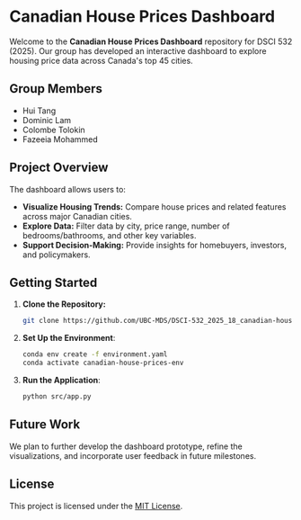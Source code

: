 # Canadian House Prices Dashboard

Welcome to the **Canadian House Prices Dashboard** repository for DSCI 532 (2025). Our group has developed an interactive dashboard to explore housing price data across Canada's top 45 cities.

## Group Members

- Hui Tang
- Dominic Lam
- Colombe Tolokin
- Fazeeia Mohammed

## Project Overview

The dashboard allows users to:
- **Visualize Housing Trends:** Compare house prices and related features across major Canadian cities.
- **Explore Data:** Filter data by city, price range, number of bedrooms/bathrooms, and other key variables.
- **Support Decision-Making:** Provide insights for homebuyers, investors, and policymakers.

## Getting Started

1. **Clone the Repository:**
   ```bash
   git clone https://github.com/UBC-MDS/DSCI-532_2025_18_canadian-house-prices.git
   ```
2.	**Set Up the Environment**:
	```bash
	conda env create -f environment.yaml
	conda activate canadian-house-prices-env
    ```
3.	**Run the Application**:
	```bash
	python src/app.py
    ```

## Future Work

We plan to further develop the dashboard prototype, refine the visualizations, and incorporate user feedback in future milestones.

## License

This project is licensed under the [MIT License](LICENSE.md).